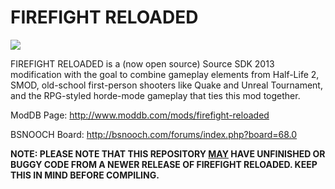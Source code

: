 # FIREFIGHT RELOADED

<img src="http://dl.dropboxusercontent.com/u/81688479/FIREFIGHTRELOADED/images/logo.png">

FIREFIGHT RELOADED is a (now open source) Source SDK 2013 modification with the goal to combine gameplay elements from Half-Life 2, SMOD, old-school first-person shooters like Quake and Unreal Tournament, and the RPG-styled horde-mode gameplay that ties this mod together. 

ModDB Page: http://www.moddb.com/mods/firefight-reloaded

BSNOOCH Board: http://bsnooch.com/forums/index.php?board=68.0

<b>NOTE: PLEASE NOTE THAT THIS REPOSITORY <u>MAY</u> HAVE UNFINISHED OR BUGGY CODE FROM A NEWER RELEASE OF FIREFIGHT RELOADED. KEEP THIS IN MIND BEFORE COMPILING.</b>
